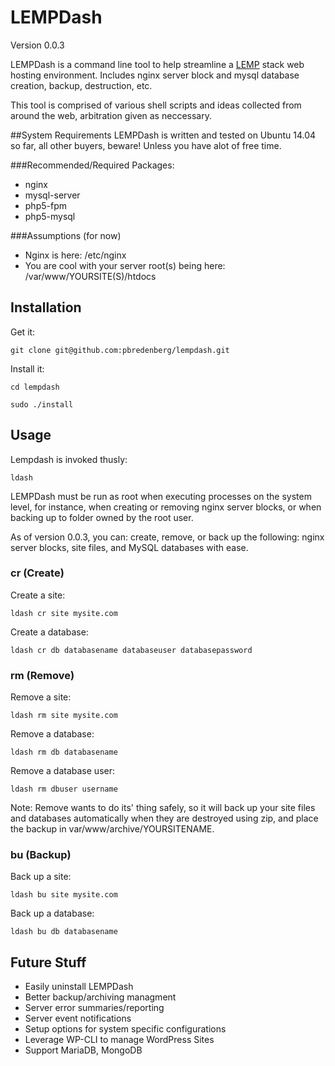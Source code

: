 # LEMPDash
Version 0.0.3

LEMPDash is a command line tool to help streamline a [LEMP](https://lemp.io/) stack web hosting environment. Includes nginx server block and mysql database creation, backup, destruction, etc.

This tool is comprised of various shell scripts and ideas collected from around the web, arbitration given as neccessary.

##System Requirements
LEMPDash is written and tested on Ubuntu 14.04 so far, all other buyers, beware! Unless you have alot of free time.

###Recommended/Required Packages:
* nginx
* mysql-server
* php5-fpm
* php5-mysql

###Assumptions (for now)
* Nginx is here: /etc/nginx
* You are cool with your server root(s) being here: /var/www/YOURSITE(S)/htdocs

## Installation
Get it:

```
git clone git@github.com:pbredenberg/lempdash.git
```

Install it:
```
cd lempdash
```
```
sudo ./install
```

## Usage
Lempdash is invoked thusly:
```
ldash
```

LEMPDash must be run as root when executing processes on the system level, for instance, when creating or removing nginx server blocks, or when backing up to folder owned by the root user.

As of version 0.0.3, you can: create, remove, or back up the following: nginx server blocks, site files, and MySQL databases with ease.

### cr (Create)
Create a site:
```
ldash cr site mysite.com
```

Create a database:
```
ldash cr db databasename databaseuser databasepassword
```

### rm (Remove)
Remove a site:
```
ldash rm site mysite.com
```

Remove a database:
```
ldash rm db databasename
```

Remove a database user:
```
ldash rm dbuser username
```

Note: Remove wants to do its' thing safely, so it will back up your site files and databases automatically when they are destroyed using zip, and place the backup in var/www/archive/YOURSITENAME.

### bu (Backup)
Back up a site:
```
ldash bu site mysite.com
```

Back up a database:
```
ldash bu db databasename
```

## Future Stuff
* Easily uninstall LEMPDash
* Better backup/archiving managment
* Server error summaries/reporting
* Server event notifications
* Setup options for system specific configurations
* Leverage WP-CLI to manage WordPress Sites
* Support MariaDB, MongoDB

